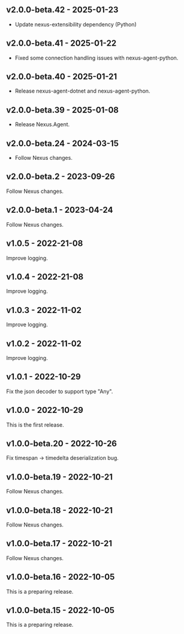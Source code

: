 ## v2.0.0-beta.42 - 2025-01-23

- Update nexus-extensibility dependency (Python)

## v2.0.0-beta.41 - 2025-01-22

- Fixed some connection handling issues with nexus-agent-python.

## v2.0.0-beta.40 - 2025-01-21

- Release nexus-agent-dotnet and nexus-agent-python.

## v2.0.0-beta.39 - 2025-01-08

- Release Nexus.Agent.

## v2.0.0-beta.24 - 2024-03-15

- Follow Nexus changes.

## v2.0.0-beta.2 - 2023-09-26

Follow Nexus changes.

## v2.0.0-beta.1 - 2023-04-24

Follow Nexus changes.

## v1.0.5 - 2022-21-08

Improve logging.

## v1.0.4 - 2022-21-08

Improve logging.

## v1.0.3 - 2022-11-02

Improve logging.

## v1.0.2 - 2022-11-02

Improve logging.

## v1.0.1 - 2022-10-29

Fix the json decoder to support type "Any".

## v1.0.0 - 2022-10-29

This is the first release.

## v1.0.0-beta.20 - 2022-10-26

Fix timespan -> timedelta deserialization bug.

## v1.0.0-beta.19 - 2022-10-21

Follow Nexus changes.

## v1.0.0-beta.18 - 2022-10-21

Follow Nexus changes.

## v1.0.0-beta.17 - 2022-10-21

Follow Nexus changes.

## v1.0.0-beta.16 - 2022-10-05

This is a preparing release.

## v1.0.0-beta.15 - 2022-10-05

This is a preparing release.

